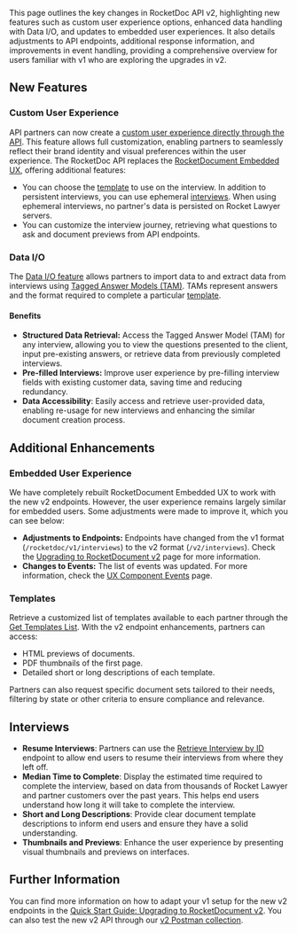 This page outlines the key changes in RocketDoc API v2, highlighting new features such as custom user experience options, enhanced data handling with Data I/O, and updates to embedded user experiences. It also details adjustments to API endpoints, additional response information, and improvements in event handling, providing a comprehensive overview for users familiar with v1 who are exploring the upgrades in v2.

## New Features

### Custom User Experience

API partners can now create a [custom user experience directly through the API](pages/rocket-document-v2-build-your-own-ui). This feature allows full customization, enabling partners to seamlessly reflect their brand identity and visual preferences within the user experience. The RocketDoc API replaces the [RocketDocument Embedded UX](/pages/glossary), offering additional features:

- You can choose the [template](/pages/glossary) to use on the interview.
In addition to persistent interviews, you can use ephemeral [interviews](/pages/glossary). When using ephemeral interviews, no partner's data is persisted on Rocket Lawyer servers.
- You can customize the interview journey, retrieving what questions to ask and document previews from API endpoints.  

### Data I/O

The [Data I/O feature](pages/data-i-o-addon-feature-integration) allows partners to import data to and extract data from interviews using [Tagged Answer Models (TAM)](/pages/glossary). TAMs represent answers and the format required to complete a particular  [template](/pages/glossary). 

#### Benefits

- **Structured Data Retrieval:** Access the Tagged Answer Model (TAM) for any interview, allowing you to view the questions presented to the client, input pre-existing answers, or retrieve data from previously completed interviews.
- **Pre-filled Interviews:** Improve user experience by pre-filling interview fields with existing customer data, saving time and reducing redundancy.
- **Data Accessibility**: Easily access and retrieve user-provided data, enabling re-usage for new interviews and enhancing the similar document creation process.

## Additional Enhancements

### Embedded User Experience
We have completely rebuilt RocketDocument Embedded UX to work with the new v2 endpoints. However, the user experience remains largely similar for embedded users. Some adjustments were made to improve it, which you can see below:
- **Adjustments to Endpoints:** Endpoints have changed from the v1 format (`/rocketdoc/v1/interviews`) to the v2 format (`/v2/interviews`). Check the [Upgrading to RocketDocument v2](pages/upgrading_to_rocketdocument_v2) page for more information.
- **Changes to Events:** The list of events was updated. For more information, check the [UX Component Events](pages/ux-component-events) page.

### Templates
Retrieve a customized list of templates available to each partner through the [Get Templates List](link). With the v2 endpoint enhancements, partners can access:

- HTML previews of documents.
- PDF thumbnails of the first page.
- Detailed short or long descriptions of each template.

Partners can also request specific document sets tailored to their needs, filtering by state or other criteria to ensure compliance and relevance.

## Interviews

- **Resume Interviews**: Partners can use the [Retrieve Interview by ID](link) endpoint to allow end users to resume their interviews from where they left off.
- **Median Time to Complete**: Display the estimated time required to complete the interview, based on data from thousands of Rocket Lawyer and partner customers over the past years. This helps end users understand how long it will take to complete the interview.
- **Short and Long Descriptions**: Provide clear document template descriptions to inform end users and ensure they have a solid understanding.
- **Thumbnails and Previews**: Enhance the user experience by presenting visual thumbnails and previews on interfaces.

## Further Information

You can find more information on how to adapt your v1 setup for the new v2 endpoints in the [Quick Start Guide: Upgrading to RocketDocument v2](/upgrading_to_rocketdocument_v2). You can also test the new v2 API through our [v2 Postman collection](link).
